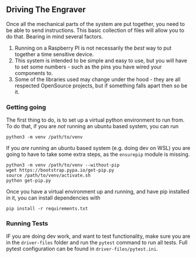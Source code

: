 ## Driving The Engraver

Once all the mechanical parts of the system are put together, you need to be
able to send instructions. This basic collection of files will allow you to do
that. Bearing in mind several factors.

1. Running on a Raspberry PI is not necessarily the _best_ way to put together a
   time sensitive device.
1. This system is intended to be simple and easy to use, but you will have to
   set some numbers - such as the pins you have wired your components to.
1. Some of the libraries used may change under the hood - they are all respected
   OpenSource projects, but if something falls apart then so be it.

### Getting going

The first thing to do, is to set up a virtual python environment to run from. To
do that, if you are _not_ running an ubuntu based system, you can run
```
python3 -m venv /path/to/venv
```

If you _are_ running an ubuntu based system (e.g. doing dev on WSL) you are
going to have to take some extra steps, as the `ensurepip` module is missing.

```
python3 -m venv /path/to/venv --without-pip
wget https://bootstrap.pypa.io/get-pip.py
source /path/to/venv/activate.sh
python get-pip.py
```

Once you have a virtual environment up and running, and have pip installed in
it, you can install dependencies with
```
pip install -r requirements.txt
```

### Running Tests
IF you are doing dev work, and want to test functionality, make sure you are in
the `driver-files` folder and run the `pytest` command to run all tests. Full
pytest configuration can be found in `driver-files/pytest.ini`.

